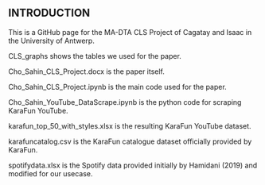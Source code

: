 INTRODUCTION
------------

This is a GitHub page for the MA-DTA CLS Project of Cagatay and Isaac in the University of Antwerp.

CLS_graphs shows the tables we used for the paper.

Cho_Sahin_CLS_Project.docx is the paper itself.

Cho_Sahin_CLS_Project.ipynb is the main code used for the paper.

Cho_Sahin_YouTube_DataScrape.ipynb is the python code for scraping KaraFun YouTube.

karafun_top_50_with_styles.xlsx is the resulting KaraFun YouTube dataset.

karafuncatalog.csv is the KaraFun catalogue dataset officially provided by KaraFun.

spotifydata.xlsx is the Spotify data provided initially by Hamidani (2019) and modified for our usecase.



